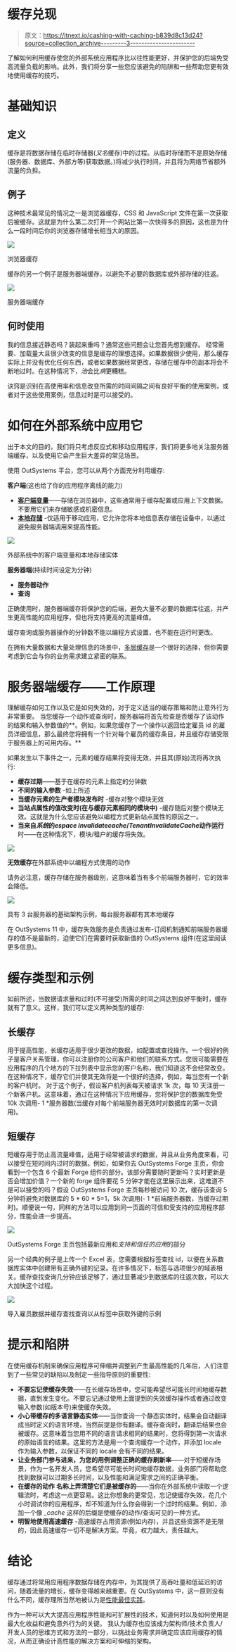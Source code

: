 # 缓存兑现

> 原文：<https://itnext.io/cashing-with-caching-b839d8c13d24?source=collection_archive---------3----------------------->

了解如何利用缓存使您的外部系统应用程序比以往性能更好，并保护您的后端免受高流量负载的影响。此外，我们将分享一些您应该避免的陷阱和一些帮助您更有效地使用缓存的技巧。

# 基础知识

## 定义

缓存是将数据存储在临时存储器(*又名*缓存)中的过程。从临时存储而不是原始存储(服务器、数据库、外部方等)获取数据。)将减少执行时间，并且将为网络节省额外流量的负担。

## 例子

这种技术最常见的情况之一是浏览器缓存，CSS 和 JavaScript 文件在第一次获取后被缓存。这就是为什么第二次打开一个网站比第一次快得多的原因，这也是为什么一段时间后你的浏览器存储增长相当大的原因。

![](img/e1377911c46d5f15851d3a62067d0e47.png)

浏览器缓存

缓存的另一个例子是服务器端缓存，以避免不必要的数据库或外部存储的往返。

![](img/790bdf61155564e4a20085b6d813a7b8.png)

服务器端缓存

## 何时使用

我的信息接近静态吗？装起来重吗？通常这些问题会让您首先想到缓存。
经常需要、加载量大且很少改变的信息是缓存的理想选择。如果数据很少使用，那么缓存实际上并没有优化任何东西，或者如果数据经常更改，存储在缓存中的副本将会不断地过时。在这种情况下，*治*会比*病*更糟糕。

诀窍是识别在高使用率和信息改变所需的时间间隔之间有良好平衡的使用案例，或者对于这些使用案例，信息过时是可以接受的。

# 如何在外部系统中应用它

出于本文的目的，我们将只考虑反应式和移动应用程序，我们将更多地关注服务器端缓存，以及使用它会产生巨大差异的常见场景。

使用 OutSystems 平台，您可以从两个方面充分利用缓存:

**客户端**(这也给了你的应用程序离线的能力)

*   [**客户端变量**](https://success.outsystems.com/Documentation/11/Reference/OutSystems_Language/Data/Handling_Data/Client_Variable)——存储在浏览器中，这些通常用于缓存配置或应用上下文数据。不要用它们来存储敏感或机密信息。
*   [**本地存储**](https://success.outsystems.com/Documentation/Best_Practices/Architecture/Mobile_Data_Layer) -仅适用于移动应用，它允许您将本地信息表存储在设备中，以通过避免服务器端调用来提高性能。

![](img/b9b029005e653d090b5e74f9a1dce7da.png)

外部系统中的客户端变量和本地存储实体

**服务器端**(持续时间设定为分钟)

*   **服务器动作**
*   **查询**

正确使用时，服务器端缓存将保护您的后端，避免大量不必要的数据库往返，并产生更高性能的应用程序，但也将支持更高的流量峰值。

缓存查询或服务器操作的分钟数不能以编程方式设置，也不能在运行时更改。

在拥有大量数据和大量处理信息的场景中，[多层缓存](https://success.outsystems.com/Documentation/Best_Practices/Performance_and_Monitoring/Optimize_Data_For_Your_Use_Cases_Using_Hot_Cache)是一个很好的选择，但你需要考虑到它会与你的业务需求建立紧密的联系。

# 服务器端缓存——工作原理

理解缓存如何工作以及它是如何失效的，对于定义适当的缓存策略和防止意外行为非常重要。
当您缓存一个动作或查询时，服务器端将首先检查是否缓存了该动作的结果和输入参数值的**。例如，如果您缓存了一个操作以返回给定雇员 id 的雇员详细信息，那么最终您将拥有一个针对每个雇员的缓存条目，并且缓存存储受限于服务器上的可用内存。**

如果发生以下事件之一，元素的缓存结果将变得无效，并且其(原始)流将再次执行:

*   **缓存过期**——基于在缓存的元素上指定的分钟数
*   **不同的输入参数** -如上所述
*   **当缓存元素的生产者模块发布时** -缓存对整个模块无效
*   **当站点属性的值改变时(在与缓存元素相同的模块中)** -缓存随后对整个模块无效。这就是为什么您应该避免以编程方式更新站点属性的原因之一。
*   **当来自*系统*的*espace invalidatecache*/*TenantInvalidateCache*动作运行**时——在这种情况下，模块/租户的缓存将失效。

![](img/45104b0fbb8d640d30690938635b781e.png)

**无效缓存**在外部系统中以编程方式使用的动作

请务必注意，缓存存储在服务器级别，这意味着当有多个前端服务器时，它的效率会降低。

![](img/7d8f18c484e0d8469fd9ca2fe4ac5b06.png)

具有 3 台服务器的基础架构示例，每台服务器都有其本地缓存

在 OutSystems 11 中，缓存失效服务是负责通过发布-订阅机制通知前端服务器缓存的值不是最新的，迫使它们在需要时获取新值的 OutSystems 组件(在这里阅读更多信息)。

# 缓存类型和示例

如前所述，当数据请求量和过时(不可接受)所需的时间之间达到良好平衡时，缓存就有了意义。这样，我们可以定义两种类型的缓存:

## 长缓存

用于提高性能，长缓存适用于很少更改的数据，如配置或查找操作。一个很好的例子是客户关系管理，你可以注册你的公司客户和他们的联系方式。您很可能需要在应用程序的几个地方的下拉列表中显示您的客户名称，我们知道这不会经常改变。在这种情况下，缓存它们并使其无效将是一个很好的选择，例如，每当您有一个新的客户机时。
对于这个例子，假设客户机列表每天被请求 1k 次，每 10 天注册一个新客户机。这意味着，通过在这种情况下应用缓存，您将保护您的数据库免受 10k 次调用- 1 *服务器数(当缓存对每个前端服务器无效时对数据库的第一次调用)。

## **短缓存**

短缓存用于防止高流量峰值，适用于经常被请求的数据，并且从业务角度来看，可以接受在短时间内过时的数据。例如，如果你去 OutSystems Forge 主页，你会看到一个包含 6 个最新 Forge 组件的部分。该部分需要随时更新吗？实时更新是否会增加价值？一个新的 forge 组件要花 5 分钟才能在这里展示出来，这难道不是可以接受的吗？假设 OutSystems Forge 主页每秒被访问 10 次，缓存该查询 5 分钟将避免对数据库的 5 * 60 * 5=1，5k 次调用(- 1 *前端服务器数，当缓存过期时)。顺便说一句，同样的方法可以应用到同一页面的可信和受支持的应用程序部分，性能会进一步提高。

![](img/7c7d096d9bc158196d572c350d94bf93.png)

OutSystems Forge 主页包括最新应用和*支持和信任的应用*的部分

另一个经典的例子是上传一个 Excel 表，您需要根据标签查找 id，以便在关系数据库实体中创建带有正确外键的记录。在许多情况下，标签与选项很少的域表相关。缓存查找查询几分钟应该足够了，通过显著减少到数据库的往返次数，可以大大加快这个过程。

![](img/36c77d92f628f83596d0a6253f23501c.png)

导入雇员数据并缓存查找查询以从标签中获取外键的示例

# 提示和陷阱

在使用缓存机制来确保应用程序可伸缩并调整到产生最高性能的几年后，人们注意到了一些常见的缺陷以及制定一些指导原则的重要性:

*   **不要忘记使缓存失效**——在长缓存场景中，您可能希望尽可能长时间地缓存数据，直到发生变化。不要忘记通过使用上面提到的失效缓存操作或者通过改变输入参数(如版本号)来使缓存失效。
*   **小心带缓存的多语言静态实体**——当你查询一个静态实体时，结果会自动翻译成当时定义的语言环境，当然前提是你有翻译。缓存查询时，翻译后结果也会被缓存。这意味着当您用不同的语言请求相同的结果时，您将得到第一次请求的原始语言的结果。这里的方法是用一个查询缓存一个动作，并添加 locale 作为输入参数，以保证不同的 locale 会有不同的结果。
*   **让业务部门参与进来，为您的用例调整正确的缓存刷新率**——对于短缓存场景，作为一名开发人员，您希望尽可能长时间地缓存数据，业务部门将帮助您找到数据可以过期多长时间，以及性能和满足需求之间的正确平衡。
*   **在缓存的动作** **名称上弄清楚它们是被缓存的**——当你在外部系统中读取一个逻辑流时，考虑这一点更容易。这比你想象的更常见，忘记使缓存失效，花几个小时调试你的应用程序，却不知道为什么你会得到一个过时的结果。例如，添加一个像 *_cache* 这样的后缀是使缓存的动作/查询可见的一种方式。
*   **明智地使用高速缓存** -高速缓存占用资源(例如内存)，并且这些资源不是无限的，因此高速缓存一切不是解决方案。毕竟，权力越大，责任越大。

# 结论

缓存通过将常用应用程序数据存储在内存中，为其提供了高吞吐量和低延迟的访问，随着流量的增长，缓存变得越来越重要。在 OutSystems 中，这一原则没有什么不同，缓存理所当然地被认为是[性能最佳实践](https://success.outsystems.com/Documentation/Best_Practices/Performance_and_Monitoring/Performance_Best_Practices_-_User_Interface#Cache.2C_baby.2C_cache!)。

作为一种可以大大提高应用程序性能和可扩展性的技术，知道何时以及如何使用是最大化收益和避免意外行为的关键。
我认为缓存也应该成为架构师/技术负责人/开发人员的思维方式和方法的一部分，以挑战业务需求并确定应该应用缓存的情况，从而正确设计高性能的解决方案和可伸缩的架构。